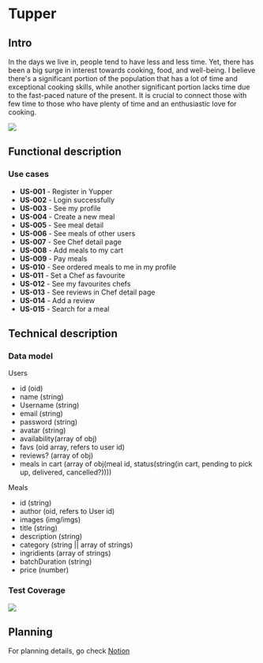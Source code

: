 # Tupper

## Intro

In the days we live in, people tend to have less and less time. Yet, there has been a big surge in interest towards cooking, food, and well-being. I believe there's a significant portion of the population that has a lot of time and exceptional cooking skills, while another significant portion lacks time due to the fast-paced nature of the present. It is crucial to connect those with few time to those who have plenty of time and an enthusiastic love for cooking.

![](https://media.giphy.com/media/wry7vkOOmDTMs/giphy.gif)

## Functional description

### Use cases

- **US-001** - Register in Yupper
- **US-002** - Login successfully
- **US-003** - See my profile
- **US-004** - Create a new meal
- **US-005** - See meal detail
- **US-006** - See meals of other users
- **US-007** - See Chef detail page
- **US-008** - Add meals to my cart
- **US-009** - Pay meals
- **US-010** - See ordered meals to me in my profile
- **US-011** - Set a Chef as favourite
- **US-012** - See my favourites chefs
- **US-013** - See reviews in Chef detail page
- **US-014** - Add a review
- **US-015** - Search for a meal

## Technical description

### Data model

Users
- id (oid)
- name (string)
- Username (string)
- email (string)
- password (string)
- avatar (string)
- availability(array of obj)
- favs (oid array, refers to user id)
- reviews? (array of obj)
- meals in cart (array of obj(meal id, status(string(in cart, pending to pick up, delivered, cancelled?))))

Meals
- id (string)
- author (oid, refers to User id)
- images (img/imgs)
- title (string)
- description (string)
- category (string || array of strings)
- ingridients (array of strings)
- batchDuration (string)
- price (number)

### Test Coverage

![](https://wac-cdn.atlassian.com/dam/jcr:f29e7890-4a7a-4590-bc8b-c4c775ec301d/CDmicro-600x338-retina2x-A_11-58-7.png?cdnVersion=1077)

## Planning

For planning details, go check [Notion](https://lily-dentist-2a0.notion.site/ISDI-Final-project-9e8e2b7b2b034ac2923d8d9808f9d614?pvs=4)